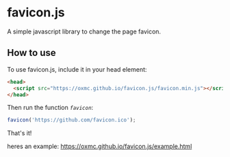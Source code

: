 # favicon.js
A simple javascript library to change the page favicon.

## How to use

To use favicon.js, include it in your head element:
```html
<head>
  <script src="https://oxmc.github.io/favicon.js/favicon.min.js"></script>
</head>
```

Then run the function *`favicon`*:

```javascript
favicon('https://github.com/favicon.ico');
```

That's it!

heres an example: https://oxmc.github.io/favicon.js/example.html
